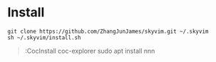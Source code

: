 # Install

```
git clone https://github.com/ZhangJunJames/skyvim.git ~/.skyvim
sh ~/.skyvim/install.sh

```

> :CocInstall coc-explorer
> sudo apt install nnn 

